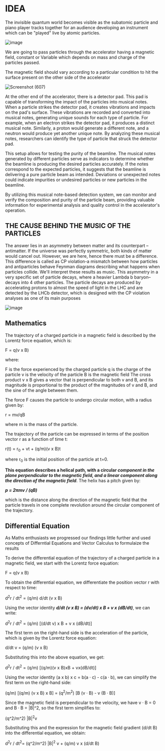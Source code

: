 
# IDEA #


The invisible quantum world becomes visible as the subatomic particle and piano player tracks 
together for an audience developing an instrument which can be "played" live by atomic particles.


![image](https://github.com/Riddhiman2005/Symphonies-in-the-Colliders-Investigating-the-Musical-Signatures-of-Particle-Beams/assets/130882317/1faf80df-89e0-46cf-94a0-caf4fd173119)

We are going to pass particles through the accelerator having a magnetic field, 
constant or Variable which depends on mass and charge of the particles passed.

The magnetic field should vary according to a particular condition to hit the surface present on the other side of the accelerator

![Screenshot (607)](https://github.com/Riddhiman2005/Symphonies-in-the-Colliders-Investigating-the-Musical-Signatures-of-Particle-Beams/assets/130882317/be54fec4-8f0e-4b88-b43e-f8e09fdd4a9c)

At the other end of the accelerator, there is a detector pad. This pad is capable of transforming the impact of the particles into musical notes. When a particle strikes the detector pad, it creates vibrations and impacts on the pad's surface. These vibrations are recorded and converted into musical notes, generating unique sounds for each type of particle.
For example, when an electron strikes the detector pad, it produces a distinct musical note. Similarly, a proton would generate a different note, and a neutron would produce yet another unique note. By analyzing these musical notes, researchers can identify the type of particle that struck the detector pad.

This setup allows for testing the purity of the beamline. The musical notes generated by different particles serve as indicators to determine whether the beamline is producing the desired particles accurately. If the notes correspond to the expected particles, it suggests that the beamline is delivering a pure particle beam as intended. Deviations or unexpected notes could indicate impurities or undesired particles or new particles in the beamline.

By utilizing this musical note-based detection system, we can monitor and verify the composition and purity of the particle beam, providing valuable information for experimental analysis and quality control in the accelerator's operation. 




## THE CAUSE BEHIND THE MUSIC OF THE PARTICLES ##

The answer lies in an asymmetry between matter and its counterpart – antimatter. If the universe was perfectly symmetric, both kinds of matter would cancel out. However, we are here, hence there must be a difference. This difference is called as CP violation-a mismatch between how particles and antiparticles behave
Feynman diagrams describing what happens when particles collide. We'll interpret these results as music.
This asymmetry in a very specific set of particle decays, where a heavier Lambda b baryon– decays into 4 other particles. The particle decays are produced by accelerating protons to almost the speed of light in the LHC and are detected by the LHCb detector, which is designed with the CP violation analyses as one of its main purposes


![image](https://github.com/Riddhiman2005/Symphonies-in-the-Colliders-Investigating-the-Musical-Signatures-of-Particle-Beams/assets/130882317/eeffda5e-f6b8-4105-a02e-6e0548d27b9d)


## Mathematics ##


The trajectory of a charged particle in a magnetic field is described by the Lorentz force equation, which is:

F = q(v x B)


where:

F is the force experienced by the charged particle
q is the charge of the particle
v is the velocity of the particle
B is the magnetic field
The cross product v x B gives a vector that is perpendicular to both v and B, and its magnitude is proportional to the product of the magnitudes of v and B, and the sine of the angle between them.

The force F causes the particle to undergo circular motion, with a radius given by:

r = mv/qB

where m is the mass of the particle.

The trajectory of the particle can be expressed in terms of the position vector r as a function of time t:

r(t) = r<sub>0</sub> + vt + (q/m)(v x B)t

where r<sub>0</sub>  is the initial position of the particle at t=0.

**This equation describes a helical path, with a circular _component in the plane perpendicular to the magnetic field, and a linear component along the direction of the magnetic field_**. The helix has a pitch given by:

***p = 2πmv / (qB)***

which is the distance along the direction of the magnetic field that the particle travels in one complete revolution around the circular component of the trajectory.




## Differential Equation ##

As Maths enthusiasts we progressed our findings little further and used concepts of Differntial Equations and Vector Calculus to formulaize the results 

To derive the differential equation of the trajectory of a charged particle in a magnetic field, we start with the Lorentz force equation:

F = q(v x B)

To obtain the differential equation, we differentiate the position vector r with respect to time:

d<sup>2</sup>r / dt<sup>2</sup> = (q/m) d/dt (v x B)

Using the vector identity **_d/dt (v x B) = (dv/dt) x B + v x (dB/dt)_**, we can write:

d<sup>2</sup>r / dt<sup>2</sup> = (q/m) [(d/dt v) x B + v x (dB/dt)]

The first term on the right-hand side is the acceleration of the particle, which is given by the Lorentz force equation:

d/dt v = (q/m) (v x B)

Substituting this into the above equation, we get:

d<sup>2</sup>r / dt<sup>2</sup> = (q/m) [(q/m)(v x B)xB + vx(dB/dt)]

Using the vector identity (a x b) x c = b(a · c) - c(a · b), we can simplify the first term on the right-hand side:

(q/m) [(q/m) (v x B) x B] = (q<sup>2</sup>/m<sup>2</sup>) [B (v · B) - v (B · B)]

Since the magnetic field is perpendicular to the velocity, we have v · B = 0 and B · B = |B|^2, so the first term simplifies to:

(q^2/m^2) |B|<sup>2</sup>v

Substituting this and the expression for the magnetic field gradient (d/dt B) into the differential equation, we obtain:

d<sup>2</sup>r / dt<sup>2</sup>= (q^2/m^2) |B|<sup>2</sup> v + (q/m) v x (d/dt B)
